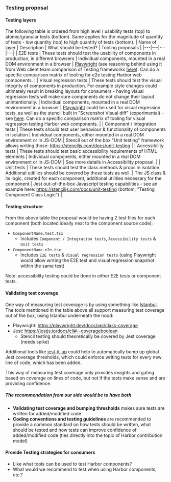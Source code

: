 ### Testing proposal

#### Testing layers

The following table is ordered from high level / usability tests (top) to atomic/granular tests (bottom). Same applies for the magnitude of quantity of tests - low quantity (top) to high quantity of tests (bottom).
| Name of layer | Description | What should be tested? | Tooling proposals |
|---|---|---|---|
| E2E tests | These tests should test the usability of components in production, in different browsers | Individual components, mounted in a real DOM environment in a browser | [Playwright](https://playwright.dev/) (see reasoning behind using it from Web client team comparison of Testing frameworks [here](https://confluence-eng-gpk2.cisco.com/conf/display/WTWC/E2E+Testing+Framework)). Can do a specific comparison matrix of tooling for e2e testing Harbor web components. |
| Visual regression tests | These tests should test the visual integrity of components in production. For example style changes could ultimately result in breaking layouts for consumers - having visual regression tests will make sure components do not change their layout unintentionally. | Individual components, mounted in a real DOM environment in a browser | [Playwright](https://playwright.dev/) could be used for visual regression tests, as well as the stencil built in "Screenshot Visual diff" (experimental) - see [here](https://stenciljs.com/docs/screenshot-visual-diff). Can do a specific comparison matrix of tooling for visual regression testing Harbor web components. |
| Component / Integration tests | These tests should test user behaviour & functionality of components in isolation | Individual components, either mounted in a real DOM environment or in JS-DOM | Stencil out of the box "Unit testing" framework allows writing those: <https://stenciljs.com/docs/unit-testing> |
| Accessibility tests | These tests should test basic accessibility requirements of HTML elements | Individual components, either mounted in a real DOM environment or in JS-DOM | See more details in Accessibility proposal. |
| Unit tests | These tests should test the class methods & props in isolation. Additional utitilies should be covered by these tests as well. | The JS class & its logic, created for each component, additional utilities necessary for the component | Jest out-of-the-box Javascript testing capabilities - see an example here: <https://stenciljs.com/docs/unit-testing> (bottom, "Testing Component Class Logic") |

#### Testing structure

From the above table the proposal would be having 2 test files for each component (both located ideally next to the component source code):

- `ComponentName.test.tsx`
  - Includes `Component / Integration tests`, `Accessibility tests` & `Unit tests`
- `ComponentName.e2e.tsx`
  - Includes `E2E tests` & `Visual regression tests` (using Playwright would allow writing the E2E test and visual regression snapshot within the same test)

Note: accessibility testing could be done in either E2E tests or component tests.

#### Validating test coverage

One way of measuring test coverage is by using something like [Istanbul](https://istanbul.js.org/). The tools mentioned in the table above all support measuring test coverage out of the box, using Istanbul underneath the hood:

- Playwright: <https://playwright.dev/docs/api/class-coverage>
- Jest: <https://jestjs.io/docs/cli#--coverageboolean>
  - Stencil testing should theoretically be covered by Jest coverage (needs spike)

Additional tools like [jest-it-up](https://www.npmjs.com/package/jest-it-up) could help to automatically bump up global Jest coverage thresholds, which could enforce writing tests for every new line of code, which has been added.

This way of measuring test coverage only provides insights and gating based on coverage on lines of code, but not if the tests make sense and are providing confidence.

##### The recommendation from our side would be to have both

- **Validating test coverage and bumping thresholds** makes sure tests are written for added/modified code
- **Coding conventions and testing guidelines** are recommended to provide a common standard on how tests should be written, what should be tested and how tests can improve confidence of added/modified code (ties directly into the topic of Harbor contribution model)

#### Provide Testing strategies for consumers

- Like what tools can be used to test Harbor components?
- What would we recommend to test when using Harbor components, etc.?